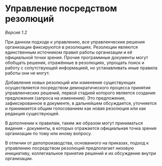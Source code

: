 # Управление посредством резолюций

*Версия 1.2*

При данном подходе к управлению, все управленческие решения организации фиксируются в резолюциях. Резолюции являются единственным источником правил работы организации и её официальной точки зрения. Прочие программные документы могут обобщать решения, отражённые в резолюциях, упрощать поиск и работу с сопутствующей информацией, но устанавливать иные правила работы они не могут.

Добавление новых резолюций или изменение существующих осуществляется посредством демократического процесса принятия управленческих решений, первой стадией которого является создание предложения (запроса на изменение). Это предложение, зафиксированное в документе, в дальнейшем обсуждается, уточняется и принимается общим голосованием как новая резолюция или как редакция существующей.

В дополнении к правилам, таким же образом могут приниматься видения - документы, в которых отражается официальная точка зрения организации по тому или иному вопросу.

В отличии от делопроизводства, основанного на приказах, подход к управлению посредством резолюций предполагает низовую инициативу, коллегиальное принятие решений и их обсуждение внутри организации.
